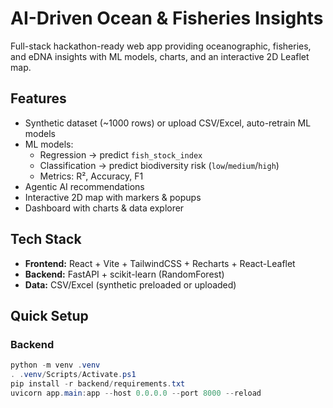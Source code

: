 # AI-Driven Ocean & Fisheries Insights

Full-stack hackathon-ready web app providing oceanographic, fisheries, and eDNA insights with ML models, charts, and an interactive 2D Leaflet map.

## Features
- Synthetic dataset (~1000 rows) or upload CSV/Excel, auto-retrain ML models  
- ML models:  
  - Regression → predict `fish_stock_index`  
  - Classification → predict biodiversity risk (`low`/`medium`/`high`)  
  - Metrics: R², Accuracy, F1  
- Agentic AI recommendations  
- Interactive 2D map with markers & popups  
- Dashboard with charts & data explorer  

## Tech Stack
- **Frontend:** React + Vite + TailwindCSS + Recharts + React-Leaflet  
- **Backend:** FastAPI + scikit-learn (RandomForest)  
- **Data:** CSV/Excel (synthetic preloaded or uploaded)  

## Quick Setup

### Backend
```powershell
python -m venv .venv
. .venv/Scripts/Activate.ps1
pip install -r backend/requirements.txt
uvicorn app.main:app --host 0.0.0.0 --port 8000 --reload
